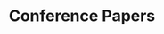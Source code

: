 ---
widget: pages2  # See https://wowchemy.com/docs/page-builder/
headless: true  # This file represents a page section.
weight: 30  # Order that this section will appear.
title: Conference Papers
active: true
content:
  page_type: "publication"
  count    : 0
  order    : "desc"    # Page order. desc or asc
  filters:
    publication_type : "1"
design:
  # Choose how many columns the section has. Valid values: 1 or 2.
  columns: "1"
---